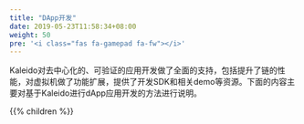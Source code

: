 ```yaml
---
title: "DApp开发"
date: 2019-05-23T11:58:34+08:00
weight: 50
pre: '<i class="fas fa-gamepad fa-fw"></i>'
---
```


Kaleido对去中心化的、可验证的应用开发做了全面的支持，包括提升了链的性能，对虚拟机做了功能扩展，提供了开发SDK和相关demo等资源。下面的内容主要对基于Kaleido进行dApp应用开发的方法进行说明。

{{% children %}}
